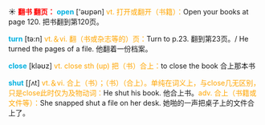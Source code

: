 ☀ <font color="red">**翻书 翻页：**</font>
<font color="sky blue">**open**</font> ['əʊpən] 
<font color="orange">vt. 打开或翻开（书籍）：</font>Open your books at page 120. 把书翻到第120页。

<font color="sky blue">**turn**</font> [tə:n] 
<font color="orange">vt.＆vi. 翻（书或杂志等的）页：</font>Turn to p.23. 翻到第23页。/ He turned the pages of a file. 他翻着一份档案。

<font color="sky blue">**close**</font> [kləʊz] 
<font color="orange">vt. close sth (up) 把（书）合上：</font>to close the book 合上那本书

<font color="sky blue">**shut**</font> [ʃʌt] 
<font color="orange">vt.＆vi. 合上（书）；（书）（合上）。单纯在词义上，与close几无区别，只是close此时仅为及物动词：</font>He shut his book. 他合上书。<font color="orange">adv. 合上（书籍或文件等）：</font>She snapped shut a file on her desk. 她啪的一声把桌子上的文件合上了。

